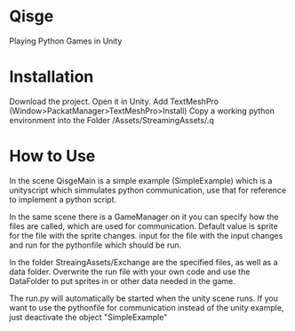 # Qisge
Playing Python Games in Unity

# Installation

Download the project.
Open it in Unity.
Add TextMeshPro (Window>PackatManager>TextMeshPro>Install)
Copy a working python environment into the Folder /Assets/StreamingAssets/.q

# How to Use

In the scene QisgeMain is a simple example (SimpleExample) which is a unityscript which simmulates python communication, use that for reference to implement a python script.

In the same scene there is a GameManager on it you can specify how the files are called, which are used for communication. 
Default value is sprite for the file with the sprite changes. input for the file with the input changes and run for the pythonfile which should be run.

In the folder StreaingAssets/Exchange are the specified files, as well as a data folder. Overwrite the run file with your own code and use the DataFolder to put sprites in
or other data needed in the game.

The run.py will automatically be started when the unity scene runs. If you want to use the pythonfile for communication instead of the unity example, just deactivate the object "SimpleExample"
